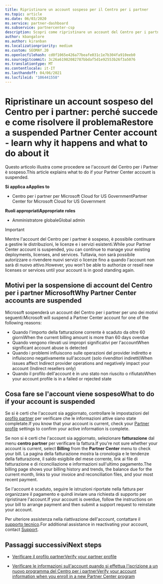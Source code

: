 ```yaml
---
title: Ripristinare un account sospeso per il Centro per i partner
ms.topic: article
ms.date: 06/03/2020
ms.service: partner-dashboard
ms.subservice: partnercenter-csp
description: Scopri come ripristinare un account del Centro per i partner sospeso, perché si verifica la sospensione e come puoi usare il tuo account durante la sospensione.
author: kbangalore
ms.author: kiranban
ms.localizationpriority: medium
ms.custom: SEOMAY.20
ms.openlocfilehash: cd0f1065e426a77beafe031c1e7b304fa910eeb0
ms.sourcegitcommit: 3c26a61982082787bbdaf5d1e92553b26f3a5076
ms.translationtype: MT
ms.contentlocale: it-IT
ms.lasthandoff: 04/06/2021
ms.locfileid: "106441558"
---
```

# <a name="restore-a-suspended-partner-center-account---learn-why-it-happens-and-what-to-do-about-it"></a><span data-ttu-id="c1dbc-103">Ripristinare un account sospeso del Centro per i partner: perché succede e come risolvere il problema</span><span class="sxs-lookup"><span data-stu-id="c1dbc-103">Restore a suspended Partner Center account - learn why it happens and what to do about it</span></span>

<span data-ttu-id="c1dbc-104">Questo articolo illustra come procedere se l'account del Centro per i Partner è sospeso.</span><span class="sxs-lookup"><span data-stu-id="c1dbc-104">This article explains what to do if your Partner Center account is suspended.</span></span>

<span data-ttu-id="c1dbc-105">**Si applica a**</span><span class="sxs-lookup"><span data-stu-id="c1dbc-105">**Applies to**</span></span>

- <span data-ttu-id="c1dbc-106">Centro per i partner per Microsoft Cloud for US Government</span><span class="sxs-lookup"><span data-stu-id="c1dbc-106">Partner Center for Microsoft Cloud for US Government</span></span>

<span data-ttu-id="c1dbc-107">**Ruoli appropriati**</span><span class="sxs-lookup"><span data-stu-id="c1dbc-107">**Appropriate roles**</span></span>

- <span data-ttu-id="c1dbc-108">Amministratore globale</span><span class="sxs-lookup"><span data-stu-id="c1dbc-108">Global admin</span></span>


> [!IMPORTANT]  
> <span data-ttu-id="c1dbc-109">Mentre l'account del Centro per i partner è sospeso, è possibile continuare a gestire le distribuzioni, le licenze e i servizi esistenti.</span><span class="sxs-lookup"><span data-stu-id="c1dbc-109">While your Partner Center account is suspended, you can continue to manage your existing deployments, licenses, and services.</span></span> <span data-ttu-id="c1dbc-110">Tuttavia, non sarà possibile autorizzare o rivendere nuovi servizi o licenze fino a quando l'account non sarà di nuovo attivo.</span><span class="sxs-lookup"><span data-stu-id="c1dbc-110">However, you won't be able to authorize or resell new licenses or services until your account is in good standing again.</span></span>

## <a name="why-partner-center-accounts-are-suspended"></a><span data-ttu-id="c1dbc-111">Motivi per la sospensione di account del Centro per i partner Microsoft</span><span class="sxs-lookup"><span data-stu-id="c1dbc-111">Why Partner Center accounts are suspended</span></span>

<span data-ttu-id="c1dbc-112">Microsoft sospenderà un account del Centro per i partner per uno dei motivi seguenti:</span><span class="sxs-lookup"><span data-stu-id="c1dbc-112">Microsoft will suspend a Partner Center account for one of the following reasons:</span></span>

- <span data-ttu-id="c1dbc-113">Quando l'importo della fatturazione corrente è scaduto da oltre 60 giorni</span><span class="sxs-lookup"><span data-stu-id="c1dbc-113">When the current billing amount is more than 60 days overdue</span></span>
- <span data-ttu-id="c1dbc-114">Quando vengono rilevati usi impropri significativi per l'account</span><span class="sxs-lookup"><span data-stu-id="c1dbc-114">When significant account abuse is detected</span></span>
- <span data-ttu-id="c1dbc-115">Quando i problemi influiscono sulle operazioni del provider indiretto e influiscono negativamente sull'account (solo rivenditori indiretti)</span><span class="sxs-lookup"><span data-stu-id="c1dbc-115">When issues affect Indirect provider operations and negatively impact your account (Indirect resellers only)</span></span>
- <span data-ttu-id="c1dbc-116">Quando il profilo dell'account è in uno stato non riuscito o rifiutato</span><span class="sxs-lookup"><span data-stu-id="c1dbc-116">When your account profile is in a failed or rejected state</span></span>

## <a name="what-to-do-if-your-account-is-suspended"></a><span data-ttu-id="c1dbc-117">Cosa fare se l'account viene sospeso</span><span class="sxs-lookup"><span data-stu-id="c1dbc-117">What to do if your account is suspended</span></span>

<span data-ttu-id="c1dbc-118">Se si è certi che l'account sia aggiornato, controllare le impostazioni del [profilo partner](https://partner.microsoft.com/pcv/accountsettings/partnerprofile) per verificare che le informazioni attive siano state completate.</span><span class="sxs-lookup"><span data-stu-id="c1dbc-118">If you know that your account is current, check your [Partner profile](https://partner.microsoft.com/pcv/accountsettings/partnerprofile) settings to confirm your active information is complete.</span></span> 

<span data-ttu-id="c1dbc-119">Se non si è certi che l'account sia aggiornato, selezionare **fatturazione** dal menu **centro partner** per verificare la fattura.</span><span class="sxs-lookup"><span data-stu-id="c1dbc-119">If you're not sure whether your account is current, select **Billing** from the **Partner Center** menu to check your bill.</span></span> <span data-ttu-id="c1dbc-120">La pagina della fatturazione mostra la cronologia e le tendenze della fatturazione, il saldo esigibile del mese corrente, link ai file di fatturazione e di riconciliazione e informazioni sull'ultimo pagamento.</span><span class="sxs-lookup"><span data-stu-id="c1dbc-120">The billing page shows your billing history and trends, the balance due for the current month, links to your invoice and reconciliation files, and your most recent payment.</span></span>

<span data-ttu-id="c1dbc-121">Se l'account è scaduto, seguire le istruzioni riportate nella fattura per organizzare il pagamento e quindi inviare una richiesta di supporto per ripristinare l'account.</span><span class="sxs-lookup"><span data-stu-id="c1dbc-121">If your account is overdue, follow the instructions on your bill to arrange payment and then submit a support request to reinstate your account.</span></span> 

<span data-ttu-id="c1dbc-122">Per ulteriore assistenza nella riattivazione dell'account, contattare il [supporto tecnico](https://partner.microsoft.com/dashboard/support/csp/servicerequests/create).</span><span class="sxs-lookup"><span data-stu-id="c1dbc-122">For additional assistance in reactivating your account, contact [Support](https://partner.microsoft.com/dashboard/support/csp/servicerequests/create).</span></span>

## <a name="next-steps"></a><span data-ttu-id="c1dbc-123">Passaggi successivi</span><span class="sxs-lookup"><span data-stu-id="c1dbc-123">Next steps</span></span>

- [<span data-ttu-id="c1dbc-124">Verificare il profilo partner</span><span class="sxs-lookup"><span data-stu-id="c1dbc-124">Verify your partner profile</span></span>](update-your-partner-profile.md)

- [<span data-ttu-id="c1dbc-125">Verificare le informazioni sull'account quando si effettua l'iscrizione a un nuovo programma del Centro per i partner</span><span class="sxs-lookup"><span data-stu-id="c1dbc-125">Verify your account information when you enroll in a new Partner Center program</span></span>](verification-responses.md)

